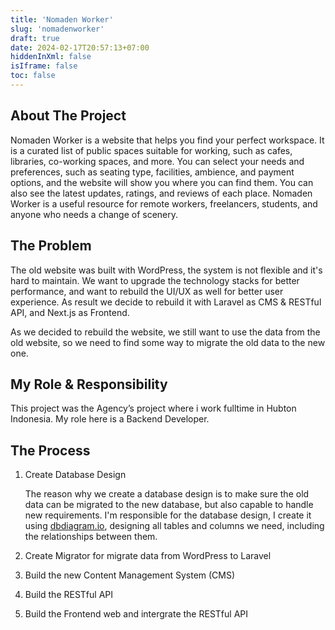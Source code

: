 ```yaml
---
title: 'Nomaden Worker'
slug: 'nomadenworker'
draft: true
date: 2024-02-17T20:57:13+07:00
hiddenInXml: false
isIframe: false
toc: false
---
```


## About The Project

Nomaden Worker is a website that helps you find your perfect workspace. It is a curated list of public spaces suitable for working, such as cafes, libraries, co-working spaces, and more. You can select your needs and preferences, such as seating type, facilities, ambience, and payment options, and the website will show you where you can find them. You can also see the latest updates, ratings, and reviews of each place. Nomaden Worker is a useful resource for remote workers, freelancers, students, and anyone who needs a change of scenery.

## The Problem

The old website was built with WordPress, the system is not flexible and it's hard to maintain. We want to upgrade the technology stacks for better performance, and want to rebuild the UI/UX as well for better user experience. As result we decide to rebuild it with Laravel as CMS & RESTful API, and Next.js as Frontend.

As we decided to rebuild the website, we still want to use the data from the old website, so we need to find some way to migrate the old data to the new one.

## My Role & Responsibility

This project was the Agency’s project where i work fulltime in Hubton Indonesia. My role here is a Backend Developer.

## The Process

1. Create Database Design

   The reason why we create a database design is to make sure the old data can be migrated to the new database, but also capable to handle new requirements. I'm responsible for the database design, I create it using [dbdiagram.io](https://dbdiagram.io/), designing all tables and columns we need, including the relationships between them.

1. Create Migrator for migrate data from WordPress to Laravel
1. Build the new Content Management System (CMS)
1. Build the RESTful API
1. Build the Frontend web and intergrate the RESTful API
